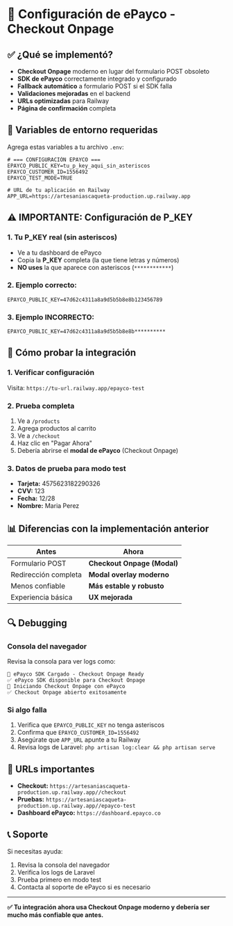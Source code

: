 # 🚀 Configuración de ePayco - Checkout Onpage

## ✅ ¿Qué se implementó?

- **Checkout Onpage** moderno en lugar del formulario POST obsoleto
- **SDK de ePayco** correctamente integrado y configurado
- **Fallback automático** a formulario POST si el SDK falla
- **Validaciones mejoradas** en el backend
- **URLs optimizadas** para Railway
- **Página de confirmación** completa

## 🔧 Variables de entorno requeridas

Agrega estas variables a tu archivo `.env`:

```env
# === CONFIGURACIÓN EPAYCO ===
EPAYCO_PUBLIC_KEY=tu_p_key_aqui_sin_asteriscos
EPAYCO_CUSTOMER_ID=1556492
EPAYCO_TEST_MODE=TRUE

# URL de tu aplicación en Railway
APP_URL=https://artesaniascaqueta-production.up.railway.app
```

## ⚠️ IMPORTANTE: Configuración de P_KEY

### 1. Tu P_KEY real (sin asteriscos)
- Ve a tu dashboard de ePayco
- Copia la **P_KEY** completa (la que tiene letras y números)
- **NO uses** la que aparece con asteriscos (`************`)

### 2. Ejemplo correcto:
```env
EPAYCO_PUBLIC_KEY=47d62c4311a8a9d5b5b8e8b123456789
```

### 3. Ejemplo INCORRECTO:
```env
EPAYCO_PUBLIC_KEY=47d62c4311a8a9d5b5b8e8b**********
```

## 🧪 Cómo probar la integración

### 1. Verificar configuración
Visita: `https://tu-url.railway.app/epayco-test`

### 2. Prueba completa
1. Ve a `/products`
2. Agrega productos al carrito
3. Ve a `/checkout`
4. Haz clic en "Pagar Ahora"
5. Debería abrirse el **modal de ePayco** (Checkout Onpage)

### 3. Datos de prueba para modo test
- **Tarjeta:** 4575623182290326
- **CVV:** 123
- **Fecha:** 12/28
- **Nombre:** Maria Perez

## 📊 Diferencias con la implementación anterior

| Antes | Ahora |
|-------|-------|
| Formulario POST | **Checkout Onpage (Modal)** |
| Redirección completa | **Modal overlay moderno** |
| Menos confiable | **Más estable y robusto** |
| Experiencia básica | **UX mejorada** |

## 🔍 Debugging

### Consola del navegador
Revisa la consola para ver logs como:
```
🚀 ePayco SDK Cargado - Checkout Onpage Ready
✅ ePayco SDK disponible para Checkout Onpage
🚀 Iniciando Checkout Onpage con ePayco
✅ Checkout Onpage abierto exitosamente
```

### Si algo falla
1. Verifica que `EPAYCO_PUBLIC_KEY` no tenga asteriscos
2. Confirma que `EPAYCO_CUSTOMER_ID=1556492`
3. Asegúrate que `APP_URL` apunte a tu Railway
4. Revisa logs de Laravel: `php artisan log:clear && php artisan serve`

## 🎯 URLs importantes

- **Checkout:** `https://artesaniascaqueta-production.up.railway.app//checkout`
- **Pruebas:** `https://artesaniascaqueta-production.up.railway.app//epayco-test`
- **Dashboard ePayco:** `https://dashboard.epayco.co`

## 📞 Soporte

Si necesitas ayuda:
1. Revisa la consola del navegador
2. Verifica los logs de Laravel
3. Prueba primero en modo test
4. Contacta al soporte de ePayco si es necesario

---

**✅ Tu integración ahora usa Checkout Onpage moderno y debería ser mucho más confiable que antes.**